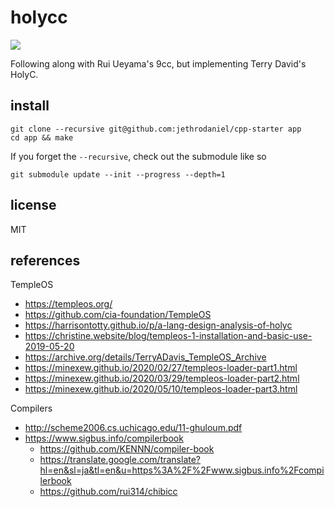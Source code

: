 # holycc

![](https://github.com/jethrodaniel/holycc/workflows/ci/badge.svg)

Following along with Rui Ueyama's 9cc, but implementing Terry David's HolyC.

## install

```
git clone --recursive git@github.com:jethrodaniel/cpp-starter app
cd app && make
```

If you forget the `--recursive`, check out the submodule like so

```
git submodule update --init --progress --depth=1
```

## license

MIT

## references

TempleOS

- https://templeos.org/
- https://github.com/cia-foundation/TempleOS
- https://harrisontotty.github.io/p/a-lang-design-analysis-of-holyc
- https://christine.website/blog/templeos-1-installation-and-basic-use-2019-05-20
- https://archive.org/details/TerryADavis_TempleOS_Archive
- https://minexew.github.io/2020/02/27/templeos-loader-part1.html
- https://minexew.github.io/2020/03/29/templeos-loader-part2.html
- https://minexew.github.io/2020/05/10/templeos-loader-part3.html

Compilers

- http://scheme2006.cs.uchicago.edu/11-ghuloum.pdf
- https://www.sigbus.info/compilerbook
  - https://github.com/KENNN/compiler-book
  - https://translate.google.com/translate?hl=en&sl=ja&tl=en&u=https%3A%2F%2Fwww.sigbus.info%2Fcompilerbook
  - https://github.com/rui314/chibicc
